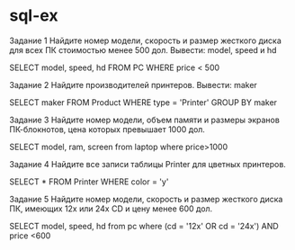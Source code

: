 # sql-ex

Задание 1
Найдите номер модели, скорость и размер жесткого диска для всех ПК стоимостью менее 500 дол. Вывести: model, speed и hd

SELECT model, speed, hd
FROM PC
WHERE price < 500



Задание 2
Найдите производителей принтеров. Вывести: maker

SELECT maker FROM Product WHERE type = 'Printer' GROUP BY maker



Задание 3
Найдите номер модели, объем памяти и размеры экранов ПК-блокнотов, цена которых превышает 1000 дол.

SELECT model, ram, screen
from laptop
where price>1000



Задание 4
Найдите все записи таблицы Printer для цветных принтеров.

SELECT * FROM Printer
WHERE color = 'y'



Задание 5
Найдите номер модели, скорость и размер жесткого диска ПК, имеющих 12x или 24x CD и цену менее 600 дол.

SELECT model, speed, hd 
from pc
where (cd = '12x' OR cd = '24x') AND price <600



